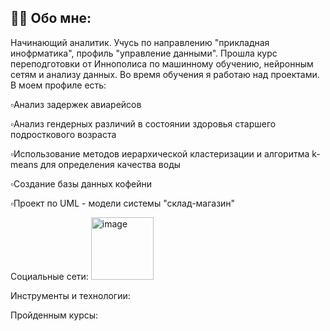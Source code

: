 ## 👩‍💻 Обо мне:
Начинающий аналитик. Учусь по направлению "прикладная инофрматика", профиль "управление данными". Прошла курс переподготовки от Иннополиса по машинному обучению, нейронным сетям и анализу данных.
Во время обучения я работаю над проектами. В моем профиле есть:

▫️Анализ задержек авиарейсов

▫️Анализ гендерных различий в состоянии здоровья старшего подросткового возраста

▫️Использование методов иерархической кластеризации и алгоритма k-means для определения качества воды

▫️Создание базы данных кофейни

▫️Проект по UML - модели системы "склад-магазин"


Социальные сети:
<img width="100" height="100" alt="image" src="https://github.com/user-attachments/assets/ce12be02-9502-4843-96b2-ec9c94f15342" />

Инструменты и технологии:

Пройденным курсы:
<!--
**Kseniya-10/Kseniya-10** is a ✨ _special_ ✨ repository because its `README.md` (this file) appears on your GitHub profile.

Here are some ideas to get you started:

- 🔭 I’m currently working on ...
- 🌱 I’m currently learning ...
- 👯 I’m looking to collaborate on ...
- 🤔 I’m looking for help with ...
- 💬 Ask me about ...
- 📫 How to reach me: ...
- 😄 Pronouns: ...
- ⚡ Fun fact: ...
-->
